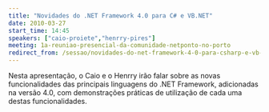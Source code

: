 ```yaml
---
title: "Novidades do .NET Framework 4.0 para C# e VB.NET"
date: 2010-03-27
start_time: 14:45
speakers: ["caio-proiete","henrry-pires"]
meeting: 1a-reuniao-presencial-da-comunidade-netponto-no-porto
redirect_from: /sessao/novidades-do-net-framework-4-0-para-csharp-e-vb-net-2/
---
```


Nesta apresentação, o Caio e o Henrry irão falar sobre as novas funcionalidades das principais linguagens do .NET Framework, adicionadas na versão 4.0, com demonstrações práticas de utilização de cada uma destas funcionalidades.
